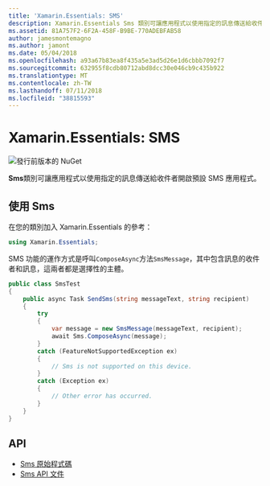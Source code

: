 ```yaml
---
title: 'Xamarin.Essentials: SMS'
description: Xamarin.Essentials Sms 類別可讓應用程式以使用指定的訊息傳送給收件者開啟預設 SMS 應用程式。
ms.assetid: 81A757F2-6F2A-458F-B9BE-770ADEBFAB58
author: jamesmontemagno
ms.author: jamont
ms.date: 05/04/2018
ms.openlocfilehash: a93a67b83ea8f435a5e3ad5d26e1d6cbbb7092f7
ms.sourcegitcommit: 632955f8cdb80712abd8dcc30e046cb9c435b922
ms.translationtype: MT
ms.contentlocale: zh-TW
ms.lasthandoff: 07/11/2018
ms.locfileid: "38815593"
---
```

# <a name="xamarinessentials-sms"></a>Xamarin.Essentials: SMS

![發行前版本的 NuGet](~/media/shared/pre-release.png)

**Sms**類別可讓應用程式以使用指定的訊息傳送給收件者開啟預設 SMS 應用程式。

## <a name="using-sms"></a>使用 Sms

在您的類別加入 Xamarin.Essentials 的參考：

```csharp
using Xamarin.Essentials;
```

SMS 功能的運作方式是呼叫`ComposeAsync`方法`SmsMessage`，其中包含訊息的收件者和訊息，這兩者都是選擇性的主體。

```csharp
public class SmsTest
{
    public async Task SendSms(string messageText, string recipient)
    {
        try
        {
            var message = new SmsMessage(messageText, recipient);
            await Sms.ComposeAsync(message);
        }
        catch (FeatureNotSupportedException ex)
        {
            // Sms is not supported on this device.
        }
        catch (Exception ex)
        {
            // Other error has occurred.
        }
    }
}
```

## <a name="api"></a>API

- [Sms 原始程式碼](https://github.com/xamarin/Essentials/tree/master/Xamarin.Essentials/Sms)
- [Sms API 文件](xref:Xamarin.Essentials.Sms)
